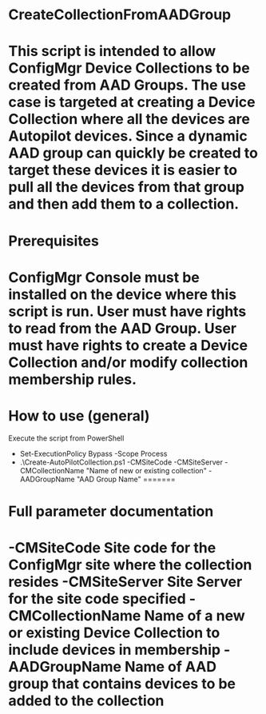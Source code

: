 # CreateCollectionFromAADGroup
This script is intended to allow ConfigMgr Device Collections to be created from AAD Groups.
The use case is targeted at creating a Device Collection where all the devices are Autopilot devices.
Since a dynamic AAD group can quickly be created to target these devices it is easier to pull all the devices from
that group and then add them to a collection.
=======

# Prerequisites
ConfigMgr Console must be installed on the device where this script is run.
User must have rights to read from the AAD Group.
User must have rights to create a Device Collection and/or modify collection membership rules.
=======
# How to use (general)
Execute the script from PowerShell
- Set-ExecutionPolicy Bypass -Scope Process
- .\Create-AutoPilotCollection.ps1 -CMSiteCode <SITE> -CMSiteServer <ServerFQDN> -CMCollectionName "Name of new or existing collection" -AADGroupName "AAD Group Name" 
=======

# Full parameter documentation
-CMSiteCode              Site code for the ConfigMgr site where the collection resides
-CMSiteServer            Site Server for the site code specified
-CMCollectionName        Name of a new or existing Device Collection to include devices in membership
-AADGroupName            Name of AAD group that contains devices to be added to the collection
=======
